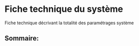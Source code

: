 # Fiche technique du système

Fiche technique décrivant la totalité des paramétrages système

## Sommaire:

##
